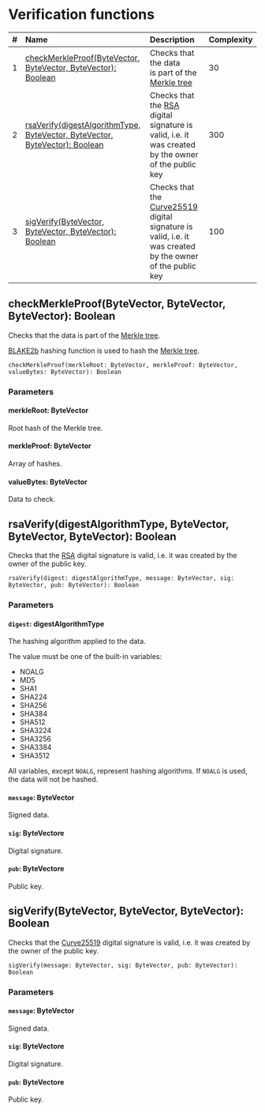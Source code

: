 # Verification functions

| # | Name | Description | Complexity |
| :--- | :--- | :--- | :--- |
| 1 | [checkMerkleProof(ByteVector, ByteVector, ByteVector): Boolean](#check-merkle-proof) | Checks that the data is part of the [Merkle tree](https://en.wikipedia.org/wiki/Merkle_tree) | 30 |
| 2 | [rsaVerify(digestAlgorithmType, ByteVector, ByteVector, ByteVector): Boolean](#rsa-verify) | Checks that the [RSA](https://en.wikipedia.org/wiki/RSA_%28cryptosystem%29) digital signature is valid, i.e. it was created by the owner of the public key | 300 |
| 3 | [sigVerify(ByteVector, ByteVector, ByteVector): Boolean](#sig-verify) | Checks that the [Curve25519](https://en.wikipedia.org/wiki/Curve25519) digital signature is valid, i.e. it was created by the owner of the public key | 100 |

## checkMerkleProof(ByteVector, ByteVector, ByteVector): Boolean

Checks that the data is part of the [Merkle tree](https://en.wikipedia.org/wiki/Merkle_tree).

[BLAKE2b](https://en.wikipedia.org/wiki/BLAKE_%28hash_function%29) hashing function is used to hash the [Merkle tree](https://en.wikipedia.org/wiki/Merkle_tree).

``` ride
checkMerkleProof(merkleRoot: ByteVector, merkleProof: ByteVector, valueBytes: ByteVector): Boolean
```

### Parameters

#### merkleRoot: ByteVector

Root hash of the Merkle tree.

#### merkleProof: ByteVector

Array of hashes.

#### valueBytes: ByteVector

Data to check.

## rsaVerify(digestAlgorithmType, ByteVector, ByteVector, ByteVector): Boolean

Checks that the [RSA](https://en.wikipedia.org/wiki/RSA_%28cryptosystem%29) digital signature is valid, i.e. it was created by the owner of the public key.

``` ride
rsaVerify(digest: digestAlgorithmType, message: ByteVector, sig: ByteVector, pub: ByteVector): Boolean
```

### Parameters

#### `digest`: digestAlgorithmType

The hashing algorithm applied to the data.

The value must be one of the built-in variables:

* NOALG
* MD5
* SHA1
* SHA224
* SHA256
* SHA384
* SHA512
* SHA3224
* SHA3256
* SHA3384
* SHA3512

All variables, except `NOALG`, represent hashing algorithms. If `NOALG` is used, the data will not be hashed.

#### `message`: ByteVector

Signed data.

#### `sig`: ByteVectore

Digital signature.

#### `pub`: ByteVectore

Public key.

## sigVerify(ByteVector, ByteVector, ByteVector): Boolean

Checks that the [Curve25519](https://en.wikipedia.org/wiki/Curve25519) digital signature is valid, i.e. it was created by the owner of the public key.

``` ride
sigVerify(message: ByteVector, sig: ByteVector, pub: ByteVector): Boolean
```

### Parameters

#### `message`: ByteVector

Signed data.

#### `sig`: ByteVectore

Digital signature.

#### `pub`: ByteVectore

Public key.
